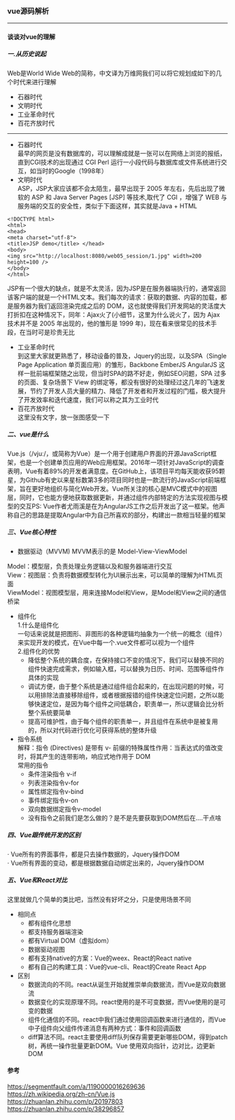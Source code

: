 ### vue源码解析
--------
#### 谈谈对vue的理解
##### 一.从历史说起
Web是World Wide Web的简称，中文译为万维网我们可以将它规划成如下的几个时代来进行理解
* 石器时代
* 文明时代
* 工业革命时代
* 百花齐放时代
----
- 石器时代  
最早的网页是没有数据库的，可以理解成就是一张可以在网络上浏览的报纸，直到CGI技术的出现通过 CGI Perl 运行一小段代码与数据库或文件系统进行交互，如当时的Google（1998年）  
- 文明时代  
ASP，JSP大家应该都不会太陌生，最早出现于 2005 年左右，先后出现了微软的 ASP 和 Java Server Pages [JSP] 等技术,取代了 CGI ，增强了 WEB 与服务端的交互的安全性，类似于下面这样，其实就是Java + HTML
```
<!DOCTYPE html> 
<html> 
<head>   
<meta charset="utf-8">   
<title>JSP demo</title> </head> 
<body>   
<img src="http://localhost:8080/web05_session/1.jpg" width=200 height=100 /> 
</body> 
</html>
```

JSP有一个很大的缺点，就是不太灵活，因为JSP是在服务器端执行的，通常返回该客户端的就是一个HTML文本。我们每次的请求：获取的数据、内容的加载，都是服务器为我们返回渲染完成之后的 DOM，这也就使得我们开发网站的灵活度大打折扣在这种情况下，同年：Ajax火了(小细节，这里为什么说火了，因为 Ajax 技术并不是 2005 年出现的，他的雏形是 1999 年)，现在看来很常见的技术手段，在当时可是珍贵无比  
- 工业革命时代  
到这里大家就更熟悉了，移动设备的普及，Jquery的出现，以及SPA（Single Page Application 单页面应用）的雏形，Backbone EmberJS AngularJS 这样一批前端框架随之出现，但当时SPA的路不好走，例如SEO问题，SPA 过多的页面、复杂场景下 View 的绑定等，都没有很好的处理经过这几年的飞速发展，节约了开发人员大量的精力、降低了开发者和开发过程的门槛，极大提升了开发效率和迭代速度，我们可以称之其为工业时代  
- 百花齐放时代  
这里没有文字，放一张图感受一下  

##### 二、vue是什么 
Vue.js（/vjuː/，或简称为Vue）是一个用于创建用户界面的开源JavaScript框架，也是一个创建单页应用的Web应用框架。2016年一项针对JavaScript的调查表明，Vue有着89%的开发者满意度。在GitHub上，该项目平均每天能收获95颗星，为Github有史以来星标数第3多的项目同时也是一款流行的JavaScript前端框架，旨在更好地组织与简化Web开发。Vue所关注的核心是MVC模式中的视图层，同时，它也能方便地获取数据更新，并通过组件内部特定的方法实现视图与模型的交互PS: Vue作者尤雨溪是在为AngularJS工作之后开发出了这一框架。他声称自己的思路是提取Angular中为自己所喜欢的部分，构建出一款相当轻量的框架  
##### 三、Vue核心特性
- 数据驱动（MVVM)
MVVM表示的是 Model-View-ViewModel  

Model：模型层，负责处理业务逻辑以及和服务器端进行交互  
View：视图层：负责将数据模型转化为UI展示出来，可以简单的理解为HTML页面  
ViewModel：视图模型层，用来连接Model和View，是Model和View之间的通信桥梁  
- 组件化  
1.什么是组件化  
一句话来说就是把图形、非图形的各种逻辑均抽象为一个统一的概念（组件）来实现开发的模式，在Vue中每一个.vue文件都可以视为一个组件  
2.组件化的优势  
  - 降低整个系统的耦合度，在保持接口不变的情况下，我们可以替换不同的组件快速完成需求，例如输入框，可以替换为日历、时间、范围等组件作具体的实现  
  - 调试方便，由于整个系统是通过组件组合起来的，在出现问题的时候，可以用排除法直接移除组件，或者根据报错的组件快速定位问题，之所以能够快速定位，是因为每个组件之间低耦合，职责单一，所以逻辑会比分析整个系统要简单  
  - 提高可维护性，由于每个组件的职责单一，并且组件在系统中是被复用的，所以对代码进行优化可获得系统的整体升级  
- 指令系统  
解释：指令 (Directives) 是带有 v- 前缀的特殊属性作用：当表达式的值改变时，将其产生的连带影响，响应式地作用于 DOM  
常用的指令  
  - 条件渲染指令 v-if
  - 列表渲染指令v-for
  - 属性绑定指令v-bind
  - 事件绑定指令v-on
  - 双向数据绑定指令v-model
  - 没有指令之前我们是怎么做的？是不是先要获取到DOM然后在....干点啥
##### 四、Vue跟传统开发的区别  
· Vue所有的界面事件，都是只去操作数据的，Jquery操作DOM  
· Vue所有界面的变动，都是根据数据自动绑定出来的，Jquery操作DOM  
##### 五、Vue和React对比  
这里就做几个简单的类比吧，当然没有好坏之分，只是使用场景不同  

+ 相同点  
    - 都有组件化思想
    - 都支持服务器端渲染
    - 都有Virtual DOM（虚拟dom）
    - 数据驱动视图
    - 都有支持native的方案：Vue的weex、React的React native
    - 都有自己的构建工具：Vue的vue-cli、React的Create React App
+ 区别  
    - 数据流向的不同。react从诞生开始就推崇单向数据流，而Vue是双向数据流
    - 数据变化的实现原理不同。react使用的是不可变数据，而Vue使用的是可变的数据
    - 组件化通信的不同。react中我们通过使用回调函数来进行通信的，而Vue中子组件向父组件传递消息有两种方式：事件和回调函数
    - diff算法不同。react主要使用diff队列保存需要更新哪些DOM，得到patch树，再统一操作批量更新DOM。Vue 使用双向指针，边对比，边更新DOM

#### 参考
<https://segmentfault.com/a/1190000016269636>  
<https://zh.wikipedia.org/zh-cn/Vue.js>  
<https://zhuanlan.zhihu.com/p/20197803>  
<https://zhuanlan.zhihu.com/p/38296857>  
